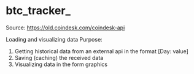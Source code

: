 # btc_tracker_
Source: https://old.coindesk.com/coindesk-api

Loading and visualizing data
Purpose:
1) Getting historical data from an external api in the format [Day: value]
2) Saving (caching) the received data
3) Visualizing data in the form graphics

